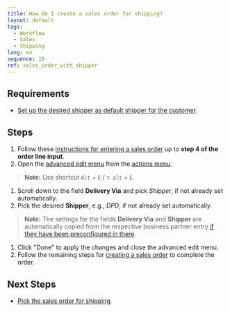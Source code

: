 ```yaml
---
title: How do I create a sales order for shipping?
layout: default
tags:
  - Workflow
  - Sales
  - Shipping
lang: en
sequence: 10
ref: sales_order_with_shipper
---
```


## Requirements
- [Set up the desired shipper as default shipper for the customer](Setup_bpartner_default_shipper).

## Steps
1. Follow these [instructions for entering a sales order](SalesOrder_recording) up to **step 4 of the order line input**.
1. Open the [advanced edit menu](ViewModes#adv-edit) from the [actions menu](StartAction#actions-menu).
 >**Note:** Use shortcut `Alt` + `E` / `⌥ alt` + `E`.

1. Scroll down to the field **Delivery Via** and pick *Shipper*, if not already set automatically.
1. Pick the desired **Shipper**, e.g., *DPD*, if not already set automatically.
 >**Note:** The settings for the fields **Delivery Via** and **Shipper** are automatically copied from the respective business partner entry [if they have been preconfigured in there](Setup_bpartner_default_shipper).

1. Click "Done" to apply the changes and close the advanced edit menu.
1. Follow the remaining steps for [creating a sales order](SalesOrder_recording) to complete the order.

## Next Steps
- [Pick the sales order for shipping](Order_picking_terminal_v2).
